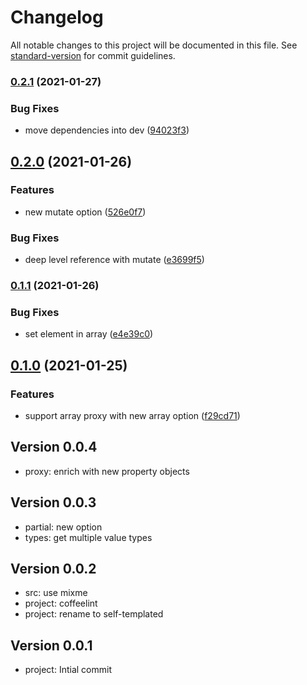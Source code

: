 # Changelog

All notable changes to this project will be documented in this file. See [standard-version](https://github.com/conventional-changelog/standard-version) for commit guidelines.

### [0.2.1](https://github.com/adaltas/klotho/compare/v0.2.0...v0.2.1) (2021-01-27)


### Bug Fixes

* move dependencies into dev ([94023f3](https://github.com/adaltas/klotho/commit/94023f34d98774317719dc1432ec9063bc104de1))

## [0.2.0](https://github.com/adaltas/klotho/compare/v0.1.1...v0.2.0) (2021-01-26)


### Features

* new mutate option ([526e0f7](https://github.com/adaltas/klotho/commit/526e0f777aa549ef1e72a15b64a407228f378641))


### Bug Fixes

* deep level reference with mutate ([e3699f5](https://github.com/adaltas/klotho/commit/e3699f5455e4eab8b02c4eedd5d98dda278941ab))

### [0.1.1](https://github.com/adaltas/klotho/compare/v0.1.0...v0.1.1) (2021-01-26)


### Bug Fixes

* set element in array ([e4e39c0](https://github.com/adaltas/klotho/commit/e4e39c0c6b31f852d42e0a61109a98b431bf8c45))

## [0.1.0](https://github.com/adaltas/klotho/compare/v0.0.4...v0.1.0) (2021-01-25)


### Features

* support array proxy with new array option ([f29cd71](https://github.com/adaltas/klotho/commit/f29cd7139c27f53027ef6390ac2216e1eb9e4095))


## Version 0.0.4

* proxy: enrich with new property objects

## Version 0.0.3

* partial: new option
* types: get multiple value types

## Version 0.0.2

* src: use mixme
* project: coffeelint
* project: rename to self-templated

## Version 0.0.1

* project: Intial commit
